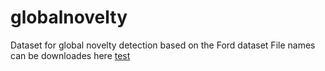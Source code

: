 # globalnovelty
Dataset for global novelty detection based on the Ford dataset
File names can be downloades here
[test](www.google.com)
